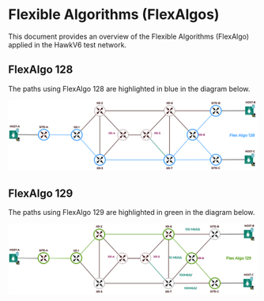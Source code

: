 # Flexible Algorithms (FlexAlgos)
This document provides an overview of the Flexible Algorithms (FlexAlgo) applied in the HawkV6 test network.

## FlexAlgo 128
The paths using FlexAlgo 128 are highlighted in blue in the diagram below.

![FlexAlgo 128](images/hawkv6-network-flex-algo-128.drawio.svg)

## FlexAlgo 129
The paths using FlexAlgo 129 are highlighted in green in the diagram below.

![FlexAlgo 129](images/hawkv6-network-flex-algo-129.drawio.svg)
